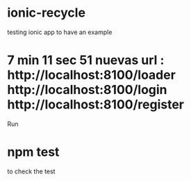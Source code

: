 # ionic-recycle
testing ionic app to have an example 

# 7 min 11 sec 51   nuevas url : http://localhost:8100/loader http://localhost:8100/login http://localhost:8100/register

Run 

# npm test 

to check the test